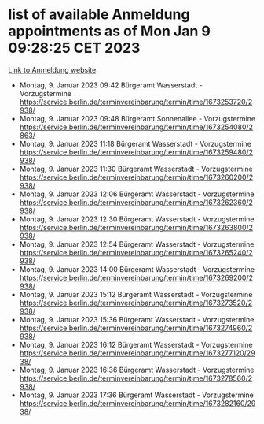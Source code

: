 # list of available Anmeldung appointments as of Mon Jan  9 09:28:25 CET 2023
[Link to Anmeldung website](https://service.berlin.de/terminvereinbarung/termin/tag.php?termin=0&anliegen[]=120686&dienstleisterlist=122210,122217,327316,122219,327312,122227,327314,122231,327346,122243,327348,122252,329742,122260,329745,122262,329748,122254,329751,122271,327278,122273,327274,122277,327276,330436,122280,327294,122282,327290,122284,327292,327539,122291,327270,122285,327266,122286,327264,122296,327268,150230,329760,122301,327282,122297,327286,122294,327284,122312,329763,122314,329775,122304,327330,122311,327334,122309,327332,122281,327352,122279,329772,122276,327324,122274,327326,122267,329766,122246,327318,122251,327320,122257,327322,122208,327298,122226,327300,121362,121364&herkunft=http%3A%2F%2Fservice.berlin.de%2Fdienstleistung%2F120686%2F)
- Montag, 9. Januar 2023 09:42 Bürgeramt Wasserstadt - Vorzugstermine https://service.berlin.de/terminvereinbarung/termin/time/1673253720/2938/
- Montag, 9. Januar 2023 09:48 Bürgeramt Sonnenallee - Vorzugstermine https://service.berlin.de/terminvereinbarung/termin/time/1673254080/2863/
- Montag, 9. Januar 2023 11:18 Bürgeramt Wasserstadt - Vorzugstermine https://service.berlin.de/terminvereinbarung/termin/time/1673259480/2938/
- Montag, 9. Januar 2023 11:30 Bürgeramt Wasserstadt - Vorzugstermine https://service.berlin.de/terminvereinbarung/termin/time/1673260200/2938/
- Montag, 9. Januar 2023 12:06 Bürgeramt Wasserstadt - Vorzugstermine https://service.berlin.de/terminvereinbarung/termin/time/1673262360/2938/
- Montag, 9. Januar 2023 12:30 Bürgeramt Wasserstadt - Vorzugstermine https://service.berlin.de/terminvereinbarung/termin/time/1673263800/2938/
- Montag, 9. Januar 2023 12:54 Bürgeramt Wasserstadt - Vorzugstermine https://service.berlin.de/terminvereinbarung/termin/time/1673265240/2938/
- Montag, 9. Januar 2023 14:00 Bürgeramt Wasserstadt - Vorzugstermine https://service.berlin.de/terminvereinbarung/termin/time/1673269200/2938/
- Montag, 9. Januar 2023 15:12 Bürgeramt Wasserstadt - Vorzugstermine https://service.berlin.de/terminvereinbarung/termin/time/1673273520/2938/
- Montag, 9. Januar 2023 15:36 Bürgeramt Wasserstadt - Vorzugstermine https://service.berlin.de/terminvereinbarung/termin/time/1673274960/2938/
- Montag, 9. Januar 2023 16:12 Bürgeramt Wasserstadt - Vorzugstermine https://service.berlin.de/terminvereinbarung/termin/time/1673277120/2938/
- Montag, 9. Januar 2023 16:36 Bürgeramt Wasserstadt - Vorzugstermine https://service.berlin.de/terminvereinbarung/termin/time/1673278560/2938/
- Montag, 9. Januar 2023 17:36 Bürgeramt Wasserstadt - Vorzugstermine https://service.berlin.de/terminvereinbarung/termin/time/1673282160/2938/
